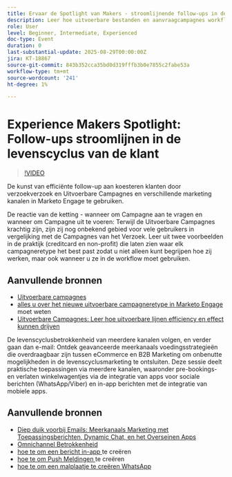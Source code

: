 ```yaml
---
title: Ervaar de Spotlight van Makers - stroomlijnende follow-ups in de levenscyclus van de Klant
description: Leer hoe uitvoerbare bestanden en aanvraagcampagnes workflows stroomlijnen, de gegevensnauwkeurigheid verbeteren en de betrokkenheid met multi-kanaalstrategieën in real time verhogen.
role: User
level: Beginner, Intermediate, Experienced
doc-type: Event
duration: 0
last-substantial-update: 2025-08-29T00:00:00Z
jira: KT-18867
source-git-commit: 843b352cca35bd0d319fffb3b0e7855c2fabe53a
workflow-type: tm+mt
source-wordcount: '241'
ht-degree: 1%

---
```



# Experience Makers Spotlight: Follow-ups stroomlijnen in de levenscyclus van de klant

>[!VIDEO](https://video.tv.adobe.com/v/3471390/?learn=on&enablevpops)

De kunst van efficiënte follow-up aan koesteren klanten door verzoekverzoek en Uitvoerbare Campagnes en verschillende marketing kanalen in Marketo Engage te gebruiken.

De reactie van de ketting - wanneer om Campagne aan te vragen en wanneer om Campagne uit te voeren: Terwijl de Uitvoerbare Campagnes krachtig zijn, zijn zij nog onbekend gebied voor vele gebruikers in vergelijking met de Campagnes van het Verzoek. Leer uit twee voorbeelden in de praktijk (creditcard en non-profit) die laten zien waar elk campagneretype het best past zodat u niet alleen kunt begrijpen hoe zij werken, maar ook wanneer u ze in de workflow moet gebruiken.

## Aanvullende bronnen

* [ Uitvoerbare campagnes ](https://experienceleague.adobe.com/en/docs/marketo/using/product-docs/core-marketo-concepts/smart-campaigns/flow-actions/execute-campaign)
* [ alles u over het nieuwe uitvoerbare campagneretype in Marketo Engage ](https://mugs.marketo.com/events/details/marketo-houston-mug-presents-everything-you-need-to-know-about-the-new-executable-campaign-type-in-marketo/) moet weten
* [ Uitvoerbare Campagnes: Leer hoe uitvoerbare lijnen efficiency en effect kunnen drijven ](https://www.youtube.com/watch?v=QGC4Bhn5BpU)

De levenscyclusbetrokkenheid van meerdere kanalen volgen, en verder gaan dan e-mail: Ontdek geavanceerde meerkanaals voedingsstrategieën die overdraagbaar zijn tussen eCommerce en B2B Marketing om onbenutte mogelijkheden in de levenscyclusmarketing te ontsluiten. Deze sessie deelt praktische toepassingen via meerdere kanalen, waaronder pre-bookings- en verlaten winkelwagentjes via de integratie van apps voor sociale berichten (WhatsApp/Viber) en in-app berichten met de integratie van mobiele apps.

## Aanvullende bronnen

* [ Diep duik voorbij Emails: Meerkanaals Marketing met Toepassingsberichten, Dynamic Chat, en het Overseinen Apps ](https://mugs.marketo.com/events/details/marketo-adobe-deep-dive-mug-presents-beyond-emails-multi-channel-marketing-with-app-notifications-dynamic-chat-and-messaging-apps/)
* [ Omnichannel Betrokkenheid ](https://business.adobe.com/sg/products/marketo/omnichannel-engagement.html)
* [ hoe te om een bericht in-app ](https://experienceleague.adobe.com/en/docs/marketo/using/product-docs/mobile-marketing/in-app-messages/creating-in-app-messages/create-an-in-app-message) te creëren
* [ hoe te om Push Meldingen ](https://experienceleague.adobe.com/en/docs/marketo/using/product-docs/mobile-marketing/push-notifications/understanding-push-notifications) te creëren
* [ hoe te om een malplaatje te creëren WhatsApp ](https://community.sinch.com/t5/Settings/Create-a-WhatsApp-message-template-new-experience/ta-p/11599)
